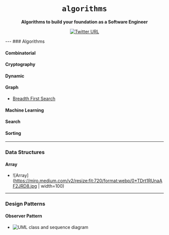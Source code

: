 <div align="center">
  <h1><code>algorithms</code></h1>

  <strong>Algorithms to build your foundation as a Software Engineer</strong>

  [![Twitter URL](https://img.shields.io/twitter/url/https/twitter.com/unobatbayar.svg?style=social&label=%40unobatbayar)](https://twitter.com/unobatbayar)

</div>
---
### Algorithms

#### Combinatorial

#### Cryptography

#### Dynamic

#### Graph
- [Breadth First Search](https://www.youtube.com/watch?v=xlVX7dXLS64)

#### Machine Learning

#### Search

#### Sorting

---
### Data Structures

#### Array
- ![Array](https://miro.medium.com/v2/resize:fit:720/format:webp/0*TDrt1RUnaAF2JRD8.jpg | width=100)


---
### Design Patterns

#### Observer Pattern
- ![UML class and sequence diagram](https://upload.wikimedia.org/wikipedia/commons/thumb/a/a8/Observer_w_update.svg/500px-Observer_w_update.svg.png)
